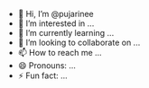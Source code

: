 - 👋 Hi, I’m @pujarinee
- 👀 I’m interested in ...
- 🌱 I’m currently learning ...
- 💞️ I’m looking to collaborate on ...
- 📫 How to reach me ...
- 😄 Pronouns: ...
- ⚡ Fun fact: ...

<!---
pujarinee/pujarinee is a ✨ special ✨ repository because its `README.md` (this file) appears on your GitHub profile.
You can click the Preview link to take a look at your changes.
--->
